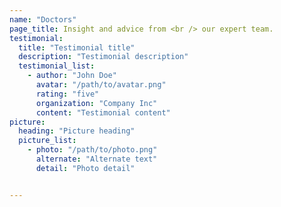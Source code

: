 ```yaml
---
name: "Doctors"
page_title: Insight and advice from <br /> our expert team.
testimonial: 
  title: "Testimonial title"
  description: "Testimonial description"
  testimonial_list:
    - author: "John Doe"
      avatar: "/path/to/avatar.png"
      rating: "five"
      organization: "Company Inc"
      content: "Testimonial content" 
picture:
  heading: "Picture heading"
  picture_list:
    - photo: "/path/to/photo.png"
      alternate: "Alternate text"
      detail: "Photo detail"


---
```

